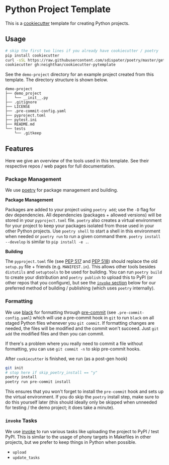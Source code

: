 # Python Project Template

This is a [cookiecutter] template for creating Python projects.

## Usage

```bash
# skip the first two lines if you already have cookiecutter / poetry
pip install cookiecutter
curl -sSL https://raw.githubusercontent.com/sdispater/poetry/master/get-poetry.py | python
cookiecutter gh:neighthan/cookiecutter-pytemplate
```

See the `demo-project` directory for an example project created from this template. The directory structure is shown below.

```{directory_structure}
demo-project
├── demo_project
│   └── __init__.py
├── .gitignore
├── LICENSE
├── .pre-commit-config.yaml
├── pyproject.toml
├── pytest.ini
├── README.md
└── tests
    └── .gitkeep
```

## Features

Here we give an overview of the tools used in this template. See their respective repos / web pages for full documentation.

### Package Management

We use [poetry] for package management and building.

**Package Management**

Packages are added to your project using `poetry add`; use the `-D` flag for dev dependencies. All dependencies (packages + allowed versions) will be stored in your `pyproject.toml` file. `poetry` also creates a virtual environment for your project to keep your packages isolated from those used in your other Python projects. Use `poetry shell` to start a shell in this environment when needed or `poetry run` to run a given command there. `poetry install --develop` is similar to `pip install -e .`.

**Building**

The `pyproject.toml` file (see [PEP 517] and [PEP 518]) should replace the old `setup.py` file + friends (e.g. `MANIFEST.in`). This allows other tools besides `distutils` and `setuptools` to be used for building. You can run `poetry build` to create your distribution and `poetry publish` to upload this to PyPI (or other repos that you configure), but see the [`invoke` section](###`invoke`-Tasks) below for our preferred method of building / publishing (which uses `poetry` internally).

### Formatting

We use [black] for formatting through [pre-commit] (see `.pre-commit-config.yaml`) which will use a pre-commit hook in `git` to run `black` on all staged Python files whenever you `git commit`. If formatting changes are needed, the files will be modified and the commit won't succeed. Just `git add` the modified files and then you can commit.

If there's a problem where you really need to commit a file without formatting, you can use `git commit -n` to skip pre-commit hooks.

After `cookiecutter` is finished, we run (as a post-gen hook)

```bash
git init
# stop here if skip_poetry_install == "y"
poetry install
poetry run pre-commit install
```

This ensures that you won't forget to install the `pre-commit` hook and sets up the virtual environment. If you do skip the `poetry` install step, make sure to do this yourself later (this should ideally only be skipped when unneeded for testing / the demo project; it does take a minute).

### `invoke` Tasks

We use [invoke] to run various tasks like uploading the project to PyPI / test PyPI. This is similar to the usage of phony targets in Makefiles in other projects, but we prefer to keep things in Python when possible.

* `upload`
* `update_tasks`

[black]: https://github.com/ambv/black
[cookiecutter]: https://github.com/audreyr/cookiecutter
[invoke]: https://github.com/pyinvoke/invoke/
[poetry]: https://github.com/sdispater/poetry
[pre-commit]: https://github.com/pre-commit/pre-commit
[PEP 517]: https://www.python.org/dev/peps/pep-0517/
[PEP 518]: https://www.python.org/dev/peps/pep-0518/
